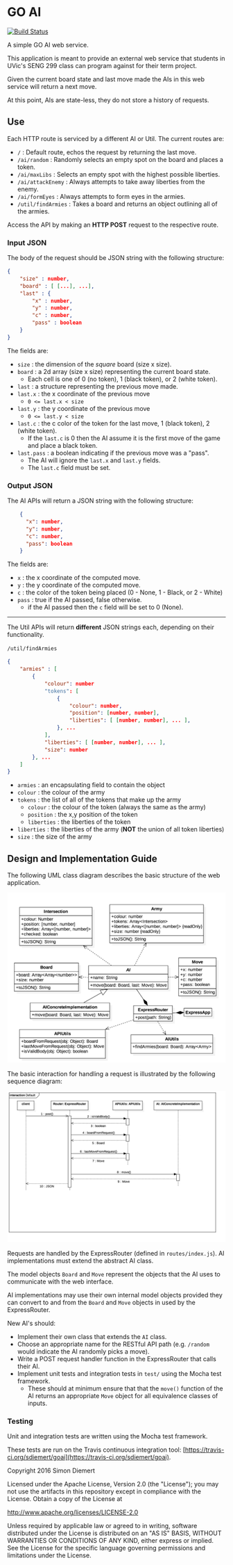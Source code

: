 # GO AI

[![Build Status](https://travis-ci.org/sdiemert/goai.svg?branch=master)](https://travis-ci.org/sdiemert/goai) <br>

A simple GO AI web service. 

This application is meant to provide an external web service that students in UVic's SENG 299 class can program against for their term project.

Given the current board state and last move made the AIs in this web service will return a next move. 

At this point, AIs are state-less, they do not store a history of requests. 
 
## Use

Each HTTP route is serviced by a different AI or Util. The current routes are: 
  
* `/` : Default route, echos the request by returning the last move. 
* `/ai/random` : Randomly selects an empty spot on the board and places a token.
* `/ai/maxLibs` : Selects an empty spot with the highest possible liberties.
* `/ai/attackEnemy` : Always attempts to take away liberties from the enemy.
* `/ai/formEyes` : Always attempts to form eyes in the armies.
* `/util/findArmies` : Takes a board and returns an object outlining all of the armies.
   
Access the API by making an **HTTP POST** request to the respective route. 

### Input JSON
The body of the request should be JSON string with the following structure: 

```JSON
{
    "size" : number,
    "board" : [ [...], ...],
    "last" : {
        "x" : number,
        "y" : number,
        "c" : number,
        "pass" : boolean
    }
}
```

The fields are: 

* `size` : the dimension of the *square* board (size x size).
* `board` : a 2d array (size x size) representing the current board state. 
    + Each cell is one of 0 (no token), 1 (black token), or 2 (white token). 
* `last` : a structure representing the previous move made.
* `last.x` : the x coordinate of the previous move 
    + `0 <= last.x < size` 
* `last.y` : the y coordinate of the previous move 
    + `0 <= last.y < size` 
* `last.c` : the c color of the token for the last move, 1 (black token), 2 (white token). 
    + If the `last.c` is 0 then the AI assume it is the first move of the game and place a black token. 
* `last.pass` : a boolean indicating if the previous move was a "pass". 
    + The AI will ignore the `last.x` and `last.y` fields.
    + The `last.c` field must be set.
    
### Output JSON

The AI APIs will return a JSON string with the following structure: 

```JSON
    {
      "x": number,
      "y": number,
      "c": number,
      "pass": boolean
    }
```

The fields are: 

* `x` : the x coordinate of the computed move. 
* `y` : the y coordinate of the computed move.
* `c` : the color of the token being placed (0 - None, 1 - Black, or 2 - White)
* `pass` : true if the AI passed, false otherwise. 
    + if the AI passed then the `c` field will be set to 0 (None).
    
---

The Util APIs will return **different** JSON strings each, depending on their functionality.

`/util/findArmies`

```JSON
{
    "armies" : [
        {
            "colour": number
            "tokens": [
                {
                    "colour": number,
                    "position": [number, number],
                    "liberties": [ [number, number], ... ],
                }, ...
            ],
            "liberties": [ [number, number], ... ],
            "size": number
        }, ...
    ]
}

```

* `armies` : an encapsulating field to contain the object 
* `colour` : the colour of the army
* `tokens` : the list of all of the tokens that make up the army
	+ `colour` : the colour of the token (always the same as the army)
	+ `position` : the x,y position of the token
	+ `liberties` : the liberties of the token
* `liberties` : the liberties of the army (**NOT** the union of all token liberties)
* `size` : the size of the army

    
## Design and Implementation Guide

The following UML class diagram describes the basic structure of the web application. 

![Basic Class Diagram](/doc/main-class.png "Main Class Diagram")

The basic interaction for handling a request is illustrated by the following sequence diagram: 

![Basic Class Diagram](/doc/default-sequence.png "Sequence Diagram")


Requests are handled by the ExpressRouter (defined in `routes/index.js`). AI implementations must extend the abstract AI class. 
 
The model objects `Board` and `Move` represent the objects that the AI uses to communicate with the web interface. 

AI implementations may use their own internal model objects provided they can convert to and from the `Board` and `Move` objects in used by the ExpressRouter. 

New AI's should: 

* Implement their own class that extends the `AI` class. 
* Choose an appropriate name for the RESTful API path (e.g. `/random` would indicate the AI randomly picks a move). 
* Write a POST request handler function in the ExpressRouter that calls their AI. 
* Implement unit tests and integration tests in `test/` using the Mocha test framework.
    + These should at minimum ensure that that the `move()` function of the AI returns an appropriate `Move` object for all equivalence classes of inputs. 


### Testing

Unit and integration tests are written using the Mocha test framework.

These tests are run on the Travis continuous integration tool: [https://travis-ci.org/sdiemert/goai](https://travis-ci.org/sdiemert/goai). 

Copyright 2016 Simon Diemert

Licensed under the Apache License, Version 2.0 (the "License");
you may not use the artifacts in this repository 
except in compliance with the License. Obtain a copy of the License at

 http://www.apache.org/licenses/LICENSE-2.0

Unless required by applicable law or agreed to in writing, software
distributed under the License is distributed on an "AS IS" BASIS,
WITHOUT WARRANTIES OR CONDITIONS OF ANY KIND, either express or implied.
See the License for the specific language governing permissions and
limitations under the License.
